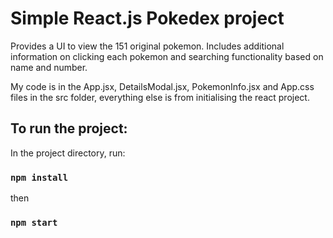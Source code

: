 # Simple React.js Pokedex project

Provides a UI to view the 151 original pokemon.
Includes additional information on clicking each pokemon and searching functionality based on name and number.

My code is in the App.jsx, DetailsModal.jsx, PokemonInfo.jsx and App.css files in the src folder, everything else is from initialising the react project.

## To run the project:

In the project directory, run:

### `npm install`

then

### `npm start`
